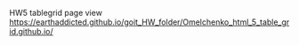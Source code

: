 HW5 tablegrid page view https://earthaddicted.github.io/goit_HW_folder/Omelchenko_html_5_table_grid.github.io/
